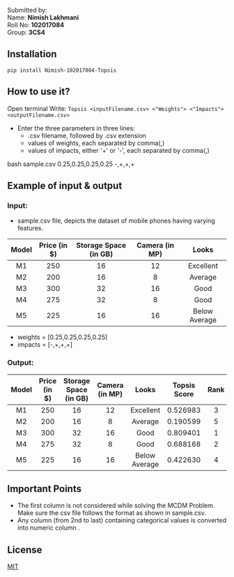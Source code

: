 Submitted by:   
Name: **Nimish Lakhmani**   
Roll No: **102017084**  
Group: **3CS4** 

## Installation
```pip install Nimish-102017084-Topsis```

## How to use it?
Open terminal Write:
```Topsis <inputFilename.csv> <"Weights"> <"Impacts"> <outputFilename.csv>```


* Enter the three parameters in three lines:
  * .csv filename, followed by .csv extension
  * values of weights, each separated by comma(,)
  * values of impacts, either '+' or '-', each separated by comma(,) 
  
bash
  sample.csv
  0.25,0.25,0.25,0.25
  -,+,+,+




## Example of input & output

### Input:

* sample.csv file, depicts the dataset of mobile phones having varying features.

| Model | Price (in $) | Storage Space (in GB) | Camera (in MP)| Looks | 
| :---------------: | :---------------: | :---------------: | :---------------: | :---------------: |
| M1 | 250 | 16 | 12 | Excellent |
| M2 | 200 | 16 | 8 | Average |
| M3 | 300 | 32 | 16 |  Good |
| M4 | 275 | 32 | 8 |  Good |
| M5 | 225 | 16 | 16 |  Below Average |

* weights = [0.25,0.25,0.25,0.25]  
* impacts = [-,+,+,+]

### Output:

| Model | Price (in $) | Storage Space (in GB) | Camera (in MP)| Looks | Topsis Score | Rank | 
| :---------------: | :---------------: | :---------------: | :---------------: | :---------------: | :---------------: | :---------------: |
| M1 | 250 | 16 | 12 | Excellent | 0.526983 | 3 |
| M2 | 200 | 16 | 8 | Average | 0.190599 | 5 |
| M3 | 300 | 32 | 16 |  Good | 0.809401 | 1 |
| M4 | 275 | 32 | 8 |  Good | 0.688168 | 2 |
| M5 | 225 | 16 | 16 |  Below Average | 0.422630 | 4 |





## Important Points

* The first column is not considered while solving the MCDM Problem. Make sure the csv file follows the format as shown in sample.csv.
* Any column (from 2nd to last) containing categorical values is converted into numeric column .

## License

[MIT](https://choosealicense.com/licenses/mit/)